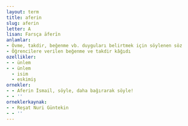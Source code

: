 ```yaml
---
layout: term
title: aferin
slug: aferin
letter: A
lisan: Farsça āferīn
anlamlar:
- Övme, takdir, beğenme vb. duyguları belirtmek için söylenen söz
- Öğrencilere verilen beğenme ve takdir kâğıdı
ozellikler:
- - ünlem
- - ünlem
  - isim
  - eskimiş
ornekler:
- - Aferin İsmail, söyle, daha bağırarak söyle!
- - ''
orneklerkaynak:
- - Reşat Nuri Güntekin
- - ''
---
```

